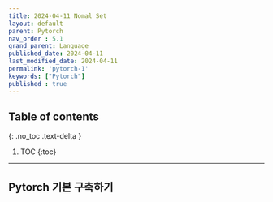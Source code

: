```yaml
---
title: 2024-04-11 Nomal Set
layout: default
parent: Pytorch
nav_order : 5.1
grand_parent: Language
published_date: 2024-04-11
last_modified_date: 2024-04-11
permalink: 'pytorch-1'
keywords: ["Pytorch"]
published : true
---
```

## Table of contents
{: .no_toc .text-delta }

1. TOC
{:toc}
---
## Pytorch 기본 구축하기